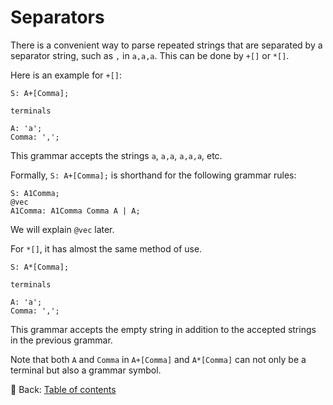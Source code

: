 # Separators

There is a convenient way to parse repeated strings that are separated by a separator string, such as `,` in `a,a,a`.
This can be done by `+[]` or `*[]`.

Here is an example for `+[]`:

```text
S: A+[Comma];

terminals

A: 'a';
Comma: ',';
```

This grammar accepts the strings `a`, `a,a`, `a,a,a`, etc.

Formally, `S: A+[Comma];` is shorthand for the following grammar rules:

```text
S: A1Comma;
@vec
A1Comma: A1Comma Comma A | A;
```

We will explain `@vec` later.

For `*[]`, it has almost the same method of use.

```text
S: A*[Comma];

terminals

A: 'a';
Comma: ',';
```

This grammar accepts the empty string in addition to the accepted strings in the previous grammar.

Note that both `A` and `Comma` in `A+[Comma]` and `A*[Comma]` can not only be a terminal but also a grammar symbol.

<!-- :arrow_right:  Next:  -->

:blue_book: Back: [Table of contents](./../README.md)
